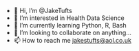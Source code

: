 - 👋 Hi, I’m @JakeTufts
- 👀 I’m interested in Health Data Science
- 🌱 I’m currently learning Python, R, Bash
- 💞️ I’m looking to collaborate on anything...
- 📫 How to reach me jakestufts@aol.co.uk

<!---
JakeTufts/JakeTufts is a ✨ special ✨ repository because its `README.md` (this file) appears on your GitHub profile.
You can click the Preview link to take a look at your changes.
--->

